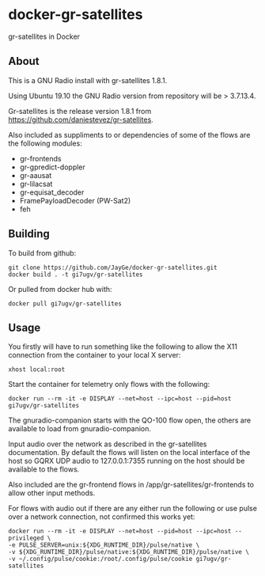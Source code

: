 # docker-gr-satellites
gr-satellites in Docker

## About

This is a GNU Radio install with gr-satellites 1.8.1. 

Using Ubuntu 19.10 the GNU Radio version from repository will be > 3.7.13.4.

Gr-satellites is the release version 1.8.1 from https://github.com/daniestevez/gr-satellites. 

Also included as suppliments to or dependencies of some of the flows are the following modules:

* gr-frontends
* gr-gpredict-doppler
* gr-aausat
* gr-lilacsat
* gr-equisat_decoder
* FramePayloadDecoder (PW-Sat2)
* feh

## Building 

To build from github:
```
git clone https://github.com/JayGe/docker-gr-satellites.git
docker build . -t gi7ugv/gr-satellites
```
Or pulled from docker hub with:
```
docker pull gi7ugv/gr-satellites
```
## Usage

You firstly will have to run something like the following to allow the X11 connection from the container to your local X server:
```
xhost local:root
```
Start the container for telemetry only flows with the following: 
```
docker run --rm -it -e DISPLAY --net=host --ipc=host --pid=host gi7ugv/gr-satellites
```
The gnuradio-companion starts with the QO-100 flow open, the others are available to load from gnuradio-companion.

Input audio over the network as described in the gr-satellites documentation. By default the flows will listen on the local interface of the host so GQRX UDP audio to 127.0.0.1:7355 running on the host should be available to the flows. 
 
Also included are the gr-frontend flows in /app/gr-satellites/gr-frontends to allow other input methods. 

For flows with audio out if there are any either run the following or use pulse over a network connection, not confirmed this works yet:
```
docker run --rm -it -e DISPLAY --net=host --pid=host --ipc=host --privileged \
-e PULSE_SERVER=unix:${XDG_RUNTIME_DIR}/pulse/native \
-v ${XDG_RUNTIME_DIR}/pulse/native:${XDG_RUNTIME_DIR}/pulse/native \
-v ~/.config/pulse/cookie:/root/.config/pulse/cookie gi7ugv/gr-satellites
```
